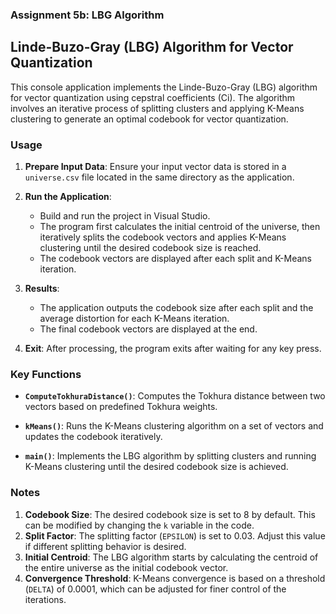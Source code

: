 ### Assignment 5b: LBG Algorithm

## Linde-Buzo-Gray (LBG) Algorithm for Vector Quantization

This console application implements the Linde-Buzo-Gray (LBG) algorithm for vector quantization using cepstral coefficients (Ci). The algorithm involves an iterative process of splitting clusters and applying K-Means clustering to generate an optimal codebook for vector quantization.

### Usage

1. **Prepare Input Data**: Ensure your input vector data is stored in a `universe.csv` file located in the same directory as the application.

2. **Run the Application**: 
   - Build and run the project in Visual Studio.
   - The program first calculates the initial centroid of the universe, then iteratively splits the codebook vectors and applies K-Means clustering until the desired codebook size is reached.
   - The codebook vectors are displayed after each split and K-Means iteration.

3. **Results**: 
   - The application outputs the codebook size after each split and the average distortion for each K-Means iteration.
   - The final codebook vectors are displayed at the end.

4. **Exit**: After processing, the program exits after waiting for any key press.

### Key Functions

- **`ComputeTokhuraDistance()`**: 
  Computes the Tokhura distance between two vectors based on predefined Tokhura weights.

- **`kMeans()`**: 
  Runs the K-Means clustering algorithm on a set of vectors and updates the codebook iteratively.

- **`main()`**: 
  Implements the LBG algorithm by splitting clusters and running K-Means clustering until the desired codebook size is achieved.

### Notes

1. **Codebook Size**: The desired codebook size is set to 8 by default. This can be modified by changing the `k` variable in the code.
2. **Split Factor**: The splitting factor (`EPSILON`) is set to 0.03. Adjust this value if different splitting behavior is desired.
3. **Initial Centroid**: The LBG algorithm starts by calculating the centroid of the entire universe as the initial codebook vector.
4. **Convergence Threshold**: K-Means convergence is based on a threshold (`DELTA`) of 0.0001, which can be adjusted for finer control of the iterations.